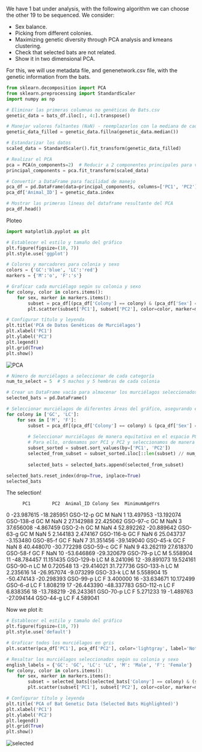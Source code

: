 We have 1 bat under analysis, with the following algorithm we can choose the other 19 to be sequenced. We consider:
 
 - Sex balance.
 - Picking from different colonies.
 - Maximizing genetic diversity through PCA analysis and kmeans clustering.
 - Check that selected bats are not related.
 - Show it in two dimensional PCA.

For this, we will use metadata file, and genenetwork.csv file, with the genetic information from the bats.

```python 
from sklearn.decomposition import PCA
from sklearn.preprocessing import StandardScaler
import numpy as np

# Eliminar las primeras columnas no genéticas de Bats.csv
genetic_data = bats_df.iloc[:, 4:].transpose()

# Manejar valores faltantes (NaN) - reemplazarlos con la mediana de cada columna
genetic_data_filled = genetic_data.fillna(genetic_data.median())

# Estandarizar los datos
scaled_data = StandardScaler().fit_transform(genetic_data_filled)

# Realizar el PCA
pca = PCA(n_components=2)  # Reducir a 2 componentes principales para visualización
principal_components = pca.fit_transform(scaled_data)

# Convertir a DataFrame para facilidad de manejo
pca_df = pd.DataFrame(data=principal_components, columns=['PC1', 'PC2'])
pca_df['Animal_ID'] = genetic_data.index

# Mostrar las primeras líneas del dataframe resultante del PCA
pca_df.head()
```

Ploteo

```python 
import matplotlib.pyplot as plt

# Establecer el estilo y tamaño del gráfico
plt.figure(figsize=(10, 7))
plt.style.use('ggplot')

# Colores y marcadores para colonia y sexo
colors = {'GC':'blue', 'LC':'red'}
markers = {'M':'o', 'F':'s'}

# Graficar cada murciélago según su colonia y sexo
for colony, color in colors.items():
    for sex, marker in markers.items():
        subset = pca_df[(pca_df['Colony'] == colony) & (pca_df['Sex'] == sex)]
        plt.scatter(subset['PC1'], subset['PC2'], color=color, marker=marker, s=50, label=f'{colony}-{sex}')

# Configurar título y leyenda
plt.title('PCA de Datos Genéticos de Murciélagos')
plt.xlabel('PC1')
plt.ylabel('PC2')
plt.legend()
plt.grid(True)
plt.show()
```
![PCA](https://github.com/MarsicoFL/batPed/assets/55600771/5072c38c-96ef-4173-b36c-f606f1b6e376)


```python 
# Número de murciélagos a seleccionar de cada categoría
num_to_select = 5  # 5 machos y 5 hembras de cada colonia

# Crear un DataFrame vacío para almacenar los murciélagos seleccionados
selected_bats = pd.DataFrame()

# Seleccionar murciélagos de diferentes áreas del gráfico, asegurando el equilibrio de sexo y colonia
for colony in ['GC', 'LC']:
    for sex in ['M', 'F']:
        subset = pca_df[(pca_df['Colony'] == colony) & (pca_df['Sex'] == sex)]
        
        # Seleccionar murciélagos de manera equitativa en el espacio PC1 y PC2
        # Para ello, ordenamos por PC1 y PC2 y seleccionamos de manera intercalada
        subset_sorted = subset.sort_values(by=['PC1', 'PC2'])
        selected_from_subset = subset_sorted.iloc[::len(subset) // num_to_select][:num_to_select]
        
        selected_bats = selected_bats.append(selected_from_subset)

selected_bats.reset_index(drop=True, inplace=True)
selected_bats
```

The selection!

          PC1        PC2  Animal_ID Colony Sex  MinimumAgeYrs
0  -23.987615 -18.285951   GSO-12-p     GC   M            NaN
1   13.497953 -13.192074  GSO-138-d     GC   M            NaN
2   27.142988  22.425062   GSO-97-c     GC   M            NaN
3   37.656008  -4.867459    GSO-2-h     GC   M            NaN
4   52.892262 -20.889642   GSO-63-g     GC   M            NaN
5    2.144183   2.474167  GSO-116-b     GC   F            NaN
6   25.043737  -3.153480   GSO-85-f     GC   F            NaN
7   31.351456 -39.149040   GSO-45-k     GC   F            NaN
8   40.448070 -30.772298   GSO-59-c     GC   F            NaN
9   43.262119  27.618370   GSO-58-f     GC   F            NaN
10 -53.646869 -29.320679   GSO-79-p     LC   M       5.558904
11 -48.784457  11.151435  GSO-129-b     LC   M       8.241096
12 -39.891073  19.524161   GSO-90-n     LC   M       0.720548
13 -29.414021  31.727736  GSO-133-h     LC   M       2.235616
14 -26.957074  -9.073299   GSO-33-k     LC   M       5.558904
15 -50.474143 -20.298393   GSO-99-p     LC   F       3.400000
16 -33.634671  10.172499    GSO-6-d     LC   F       1.808219
17 -26.443390 -48.337783  GSO-112-n     LC   F       6.838356
18 -13.788219 -26.243361   GSO-70-p     LC   F       5.271233
19  -1.489763 -27.094144   GSO-44-g     LC   F       4.589041

Now we plot it:

```python 
# Establecer el estilo y tamaño del gráfico
plt.figure(figsize=(10, 7))
plt.style.use('default')

# Graficar todos los murciélagos en gris
plt.scatter(pca_df['PC1'], pca_df['PC2'], color='lightgray', label='Not Selected', s=50, alpha=0.7)

# Resaltar los murciélagos seleccionados según su colonia y sexo
english_labels = {'GC': 'GC', 'LC': 'LC', 'M': 'Male', 'F': 'Female'}
for colony, color in colors.items():
    for sex, marker in markers.items():
        subset = selected_bats[(selected_bats['Colony'] == colony) & (selected_bats['Sex'] == sex)]
        plt.scatter(subset['PC1'], subset['PC2'], color=color, marker=marker, s=50, label=f'{english_labels[colony]}-{english_labels[sex]} Selected', edgecolor='black')

# Configurar título y leyenda
plt.title('PCA of Bat Genetic Data (Selected Bats Highlighted)')
plt.xlabel('PC1')
plt.ylabel('PC2')
plt.legend()
plt.grid(True)
plt.show()
```

![selected](https://github.com/MarsicoFL/batPed/assets/55600771/7d6671eb-4b8c-4915-9748-4dee1e5e22a7)


